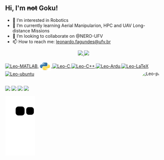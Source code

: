 ## Hi, I'm ~~not~~ Goku!
- 👀 I’m interested in Robotics
- 🌱 I’m currently learning Aerial Manipularion, HPC and UAV Long-distance Missions
- 💞️ I’m looking to collaborate on @NERO-UFV
- 📫 How to reach me: leonardo.fagundes@ufv.br


<div align="center">
  <a href="https://github.com/LeonardoFagundesJr">
  <img height="180em" src="https://github-readme-stats.vercel.app/api?username=LeonardoFagundesJr&show_icons=true&theme=tokyonight&include_all_commits=true&count_private=true"/>
  <img height="180em" src="https://github-readme-stats.vercel.app/api/top-langs/?username=LeonardoFagundesJr&layout=compact&langs_count=7&theme=tokyonight"/>
</div>
<div style="display: inline_block"><br>
  <img align="center" alt="Leo-MATLAB" height="30" width="40" src="https://cdn.jsdelivr.net/gh/devicons/devicon/icons/matlab/matlab-original.svg">
  <img align="center" alt="Rafa-Python" height="30" width="40" src="https://raw.githubusercontent.com/devicons/devicon/master/icons/python/python-original.svg">
  <img align="center" alt="Leo-C" height="30" width="40" src="https://cdn.jsdelivr.net/gh/devicons/devicon/icons/c/c-original.svg">
  <img align="center" alt="Leo-C++" height="30" width="40" src="https://cdn.jsdelivr.net/gh/devicons/devicon/icons/cplusplus/cplusplus-original.svg">
  <img align="center" alt="Leo-Ardu" height="30" width="40" src="https://cdn.jsdelivr.net/gh/devicons/devicon/icons/arduino/arduino-original-wordmark.svg">
  <!--- <img align="center" alt="Leo-Bash" height="30" width="40" src="https://cdn.jsdelivr.net/gh/devicons/devicon/icons/bash/bash-original.svg"> --->
  <!--- <img align="center" alt="Leo-Canva" height="30" width="40" src="https://cdn.jsdelivr.net/gh/devicons/devicon/icons/canva/canva-original.svg"> --->
  <img align="center" alt="Leo-LaTeX" height="25" width="80" src="https://upload.wikimedia.org/wikipedia/commons/thumb/b/bb/Ros_logo.svg/1280px-Ros_logo.svg.png">
  <img align="center" alt="Leo-ubuntu" height="30" width="40" src="https://cdn.jsdelivr.net/gh/devicons/devicon/icons/ubuntu/ubuntu-plain.svg">
  <img align="right" alt="Leo-pic" height="150" style="border-radius:50px;" src="http://pixelartmaker-data-78746291193.nyc3.digitaloceanspaces.com/image/af9c3c448d51297.png">
</div>
  
  ##
  
  <div> 
  <a href="https://www.youtube.com/channel/UCiGg25HICBDHE0UzN-tj3sQ" target="_blank"><img src="https://img.shields.io/badge/YouTube-FF0000?style=for-the-badge&logo=youtube&logoColor=white" target="_blank"></a>
  <a href="https://www.instagram.com/leo_fjunior/" target="_blank"><img src="https://img.shields.io/badge/-Instagram-%23E4405F?style=for-the-badge&logo=instagram&logoColor=white" target="_blank"></a>
 	<!--- <a href="https://www.twitch.tv/rafaballerinii" target="_blank"><img src="https://img.shields.io/badge/Twitch-9146FF?style=for-the-badge&logo=twitch&logoColor=white" target="_blank"></a> --->
  <!--- <a href="https://discord.gg/wagxzStdcR" target="_blank"><img src="https://img.shields.io/badge/Discord-7289DA?style=for-the-badge&logo=discord&logoColor=white" target="_blank"></a> --->
  <a href = "mailto:leonardo.fagundes@ufv.br"><img src="https://img.shields.io/badge/-Gmail-%23333?style=for-the-badge&logo=gmail&logoColor=white" target="_blank"></a>
  <a href="https://www.linkedin.com/in/leonardo-alves-fagundes-junior-2007a5233/" target="_blank"><img src="https://img.shields.io/badge/-LinkedIn-%230077B5?style=for-the-badge&logo=linkedin&logoColor=white" target="_blank"></a> 
 
  ![Snake animation](https://github.com/LeonardoFagundesJr/LeonardoFagundesJr/blob/output/github-contribution-grid-snake.svg)
 
</div>
  





<!---
LeonardoFagundesJr/LeonardoFagundesJr is a ✨ special ✨ repository because its `README.md` (this file) appears on your GitHub profile.
You can click the Preview link to take a look at your changes.
--->
